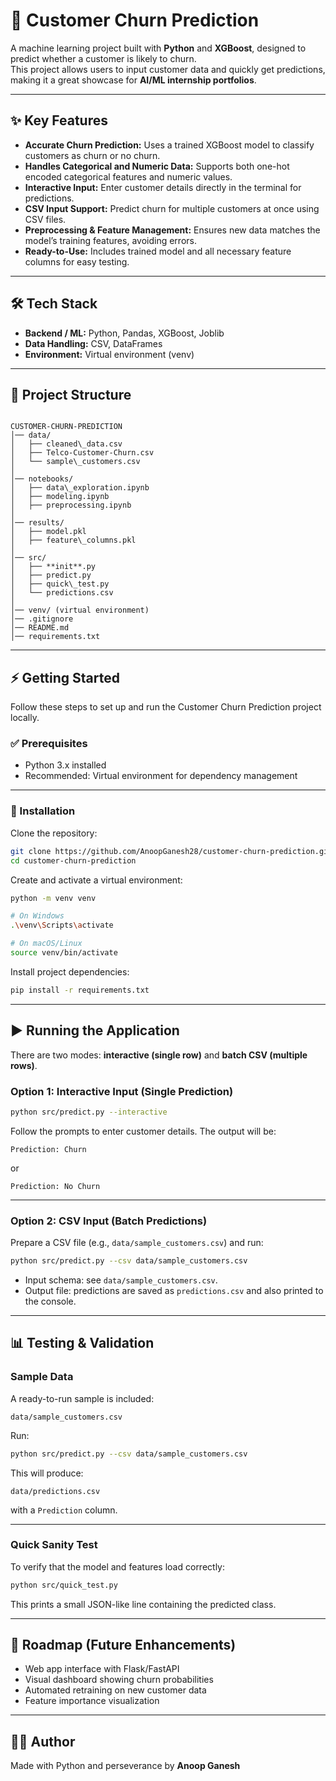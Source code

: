 # 🚀 Customer Churn Prediction

A machine learning project built with **Python** and **XGBoost**, designed to predict whether a customer is likely to churn.  
This project allows users to input customer data and quickly get predictions, making it a great showcase for **AI/ML internship portfolios**.

---

## ✨ Key Features

- **Accurate Churn Prediction:** Uses a trained XGBoost model to classify customers as churn or no churn.  
- **Handles Categorical and Numeric Data:** Supports both one-hot encoded categorical features and numeric values.  
- **Interactive Input:** Enter customer details directly in the terminal for predictions.  
- **CSV Input Support:** Predict churn for multiple customers at once using CSV files.  
- **Preprocessing & Feature Management:** Ensures new data matches the model’s training features, avoiding errors.  
- **Ready-to-Use:** Includes trained model and all necessary feature columns for easy testing.  

---

## 🛠️ Tech Stack

- **Backend / ML:** Python, Pandas, XGBoost, Joblib  
- **Data Handling:** CSV, DataFrames  
- **Environment:** Virtual environment (venv)  

---

## 📂 Project Structure

```

CUSTOMER-CHURN-PREDICTION
│── data/
│   ├── cleaned\_data.csv
│   ├── Telco-Customer-Churn.csv
│   └── sample\_customers.csv
│
│── notebooks/
│   ├── data\_exploration.ipynb
│   ├── modeling.ipynb
│   ├── preprocessing.ipynb
│
│── results/
│   ├── model.pkl
│   ├── feature\_columns.pkl
│
│── src/
│   ├── **init**.py
│   ├── predict.py
│   ├── quick\_test.py
│   └── predictions.csv
│
│── venv/ (virtual environment)
│── .gitignore
│── README.md
│── requirements.txt

````

---

## ⚡ Getting Started

Follow these steps to set up and run the Customer Churn Prediction project locally.

### ✅ Prerequisites

- Python 3.x installed  
- Recommended: Virtual environment for dependency management  

---

### 🔧 Installation

Clone the repository:

```bash
git clone https://github.com/AnoopGanesh28/customer-churn-prediction.git
cd customer-churn-prediction
````

Create and activate a virtual environment:

```bash
python -m venv venv

# On Windows
.\venv\Scripts\activate

# On macOS/Linux
source venv/bin/activate
```

Install project dependencies:

```bash
pip install -r requirements.txt
```

---

## ▶️ Running the Application

There are two modes: **interactive (single row)** and **batch CSV (multiple rows)**.

### Option 1: Interactive Input (Single Prediction)

```bash
python src/predict.py --interactive
```

Follow the prompts to enter customer details.
The output will be:

```
Prediction: Churn
```

or

```
Prediction: No Churn
```

---

### Option 2: CSV Input (Batch Predictions)

Prepare a CSV file (e.g., `data/sample_customers.csv`) and run:

```bash
python src/predict.py --csv data/sample_customers.csv
```

* Input schema: see `data/sample_customers.csv`.
* Output file: predictions are saved as `predictions.csv` and also printed to the console.

---

## 📊 Testing & Validation

### Sample Data

A ready-to-run sample is included:

```
data/sample_customers.csv
```

Run:

```bash
python src/predict.py --csv data/sample_customers.csv
```

This will produce:

```
data/predictions.csv
```

with a `Prediction` column.

---

### Quick Sanity Test

To verify that the model and features load correctly:

```bash
python src/quick_test.py
```

This prints a small JSON-like line containing the predicted class.

---

## 🌱 Roadmap (Future Enhancements)

* Web app interface with Flask/FastAPI
* Visual dashboard showing churn probabilities
* Automated retraining on new customer data
* Feature importance visualization

---

## 👨‍💻 Author

Made with Python and perseverance by **Anoop Ganesh**



